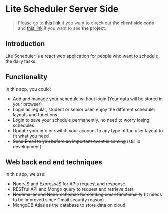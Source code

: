 # Lite Scheduler Server Side
 
 >Please go to [this link](https://github.com/klwaamzhang/lite-scheduler-client) if you want to check out __the client side code__ and [this link](https://klwaamzhang.github.io/lite-scheduler-client/) if you want to see __the project__.
 
 ## Introduction
 Lite Scheduler is a react web application for people who want to schedule the daily tasks.

 ## Functionality
 In this app, you could:
* Add and manage your schedule without login (Your data will be stored in your browser)
* Login as regular, student or senior user, enjoy the different scheduler layouts and functions
* Login to save your schedule permanently, no need to worry losing schedules
* Update your info or switch your account to any type of the user layout to fit what you need
* <del>Send Email to you before an important event is coming</del> (still in development)

## Web back end end techniques
 In this app, we use:
 * NodeJS and ExpressJS for APIs request and response
 * RESTful API and Mongo query to request and retrieve data
 * <del>Nodemailer and Node-schedule for sending email functionality</del> (It needs to be improved since Gmail security reason)
 * MongoDB Atlas as the database to store data on cloud
 
